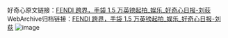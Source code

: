 好奇心原文链接：[FENDI 跨界，手袋 1.5 万英镑起拍_娱乐_好奇心日报-刘荻](https://www.qdaily.com/articles/172.html)
WebArchive归档链接：[FENDI 跨界，手袋 1.5 万英镑起拍_娱乐_好奇心日报-刘荻](http://web.archive.org/web/20190623145151/https://www.qdaily.com/articles/172.html)
![image](http://ww3.sinaimg.cn/large/007d5XDply1g3v3xzezgaj30u07smhdt)